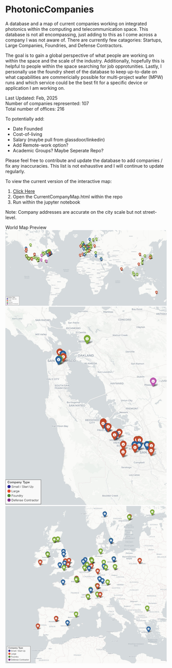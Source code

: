 # PhotonicCompanies
A database and a map of current companies working on integrated photonics within the computing and telecommunication space. This database is not all encompassing, just adding to this as I come across a company I was not aware of. There are currently few catagories: Startups, Large Companies, Foundries, and Defense Contractors. <br>

The goal is to gain a global perspective of what people are working on within the space and the scale of the industry. Additionally, hopefully this is helpful to people within the space searching for job opprotunities. Lastly, I personally use the foundry sheet of the database to keep up-to-date on what capabilities are commericially possible for multi-project wafer (MPW) runs and which service could be the best fit for a specific device or application I am working on. <br>  

Last Updated: Feb, 2025 <br>
Number of companies represented:  107 <br>
Total number of offices:  216 <br>


To potentially add: <br>
- Date Founded <br>
- Cost-of-living <br>
- Salary (maybe pull from glassdoor/linkedin) <br>
- Add Remote-work option? <br>
- Academic Groups? Maybe Seperate Repo? <br>

Please feel free to contribute and update the database to add companies / fix any inaccuracies. This list is not exhaustive and I will continue to update regularly. <br> 

To view the current version of the interactive map: <br>
  1. [Click Here](https://ericcblow.github.io/PhotonicCompanies/CurrentCompanyMap.html) <br>
  2. Open the CurrentCompanyMap.html within the repo <br>
  3. Run within the jupyter notebook <br>


Note: Company addresses are accurate on the city scale but not street-level. <br>

World Map Preview <br>
![preview](preview_020525.jpg)
![SF](preview_thebay.jpg)
![euro](preview_euro.jpg)
